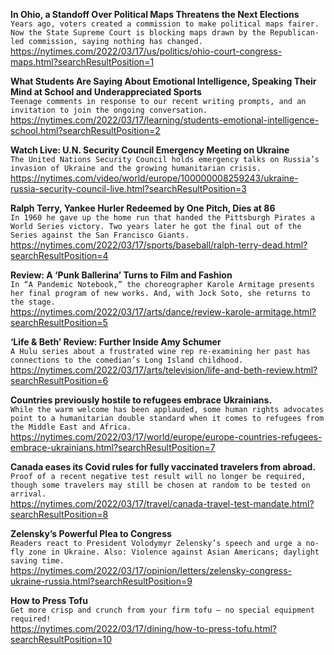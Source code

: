 **In Ohio, a Standoff Over Political Maps Threatens the Next Elections**\
`Years ago, voters created a commission to make political maps fairer. Now the State Supreme Court is blocking maps drawn by the Republican-led commission, saying nothing has changed.`\
https://nytimes.com/2022/03/17/us/politics/ohio-court-congress-maps.html?searchResultPosition=1

**What Students Are Saying About Emotional Intelligence, Speaking Their Mind at School and Underappreciated Sports**\
`Teenage comments in response to our recent writing prompts, and an invitation to join the ongoing conversation.`\
https://nytimes.com/2022/03/17/learning/students-emotional-intelligence-school.html?searchResultPosition=2

**Watch Live: U.N. Security Council Emergency Meeting on Ukraine**\
`The United Nations Security Council holds emergency talks on Russia’s invasion of Ukraine and the growing humanitarian crisis.`\
https://nytimes.com/video/world/europe/100000008259243/ukraine-russia-security-council-live.html?searchResultPosition=3

**Ralph Terry, Yankee Hurler Redeemed by One Pitch, Dies at 86**\
`In 1960 he gave up the home run that handed the Pittsburgh Pirates a World Series victory. Two years later he got the final out of the Series against the San Francisco Giants.`\
https://nytimes.com/2022/03/17/sports/baseball/ralph-terry-dead.html?searchResultPosition=4

**Review: A ‘Punk Ballerina’ Turns to Film and Fashion**\
`In “A Pandemic Notebook,” the choreographer Karole Armitage presents her final program of new works. And, with Jock Soto, she returns to the stage.`\
https://nytimes.com/2022/03/17/arts/dance/review-karole-armitage.html?searchResultPosition=5

**‘Life & Beth’ Review: Further Inside Amy Schumer**\
`A Hulu series about a frustrated wine rep re-examining her past has connections to the comedian’s Long Island childhood.`\
https://nytimes.com/2022/03/17/arts/television/life-and-beth-review.html?searchResultPosition=6

**Countries previously hostile to refugees embrace Ukrainians.**\
`While the warm welcome has been applauded, some human rights advocates point to a humanitarian double standard when it comes to refugees from the Middle East and Africa.`\
https://nytimes.com/2022/03/17/world/europe/europe-countries-refugees-embrace-ukrainians.html?searchResultPosition=7

**Canada eases its Covid rules for fully vaccinated travelers from abroad.**\
`Proof of a recent negative test result will no longer be required, though some travelers may still be chosen at random to be tested on arrival.`\
https://nytimes.com/2022/03/17/travel/canada-travel-test-mandate.html?searchResultPosition=8

**Zelensky’s Powerful Plea to Congress**\
`Readers react to President Volodymyr Zelensky’s speech and urge a no-fly zone in Ukraine. Also: Violence against Asian Americans; daylight saving time.`\
https://nytimes.com/2022/03/17/opinion/letters/zelensky-congress-ukraine-russia.html?searchResultPosition=9

**How to Press Tofu**\
`Get more crisp and crunch from your firm tofu — no special equipment required!`\
https://nytimes.com/2022/03/17/dining/how-to-press-tofu.html?searchResultPosition=10

